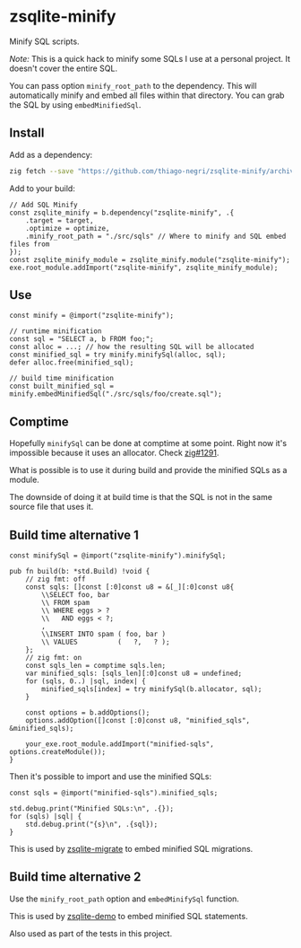# zsqlite-minify

Minify SQL scripts.

*Note:* This is a quick hack to minify some SQLs I use at a personal project.  It doesn't cover the entire SQL.

You can pass option `minify_root_path` to the dependency.  This will automatically minify and embed all files within
that directory.  You can grab the SQL by using `embedMinifiedSql`.


## Install

Add as a dependency:

```sh
zig fetch --save "https://github.com/thiago-negri/zsqlite-minify/archive/refs/heads/master.zip"
```

Add to your build:

```zig
// Add SQL Minify
const zsqlite_minify = b.dependency("zsqlite-minify", .{
    .target = target,
    .optimize = optimize,
    .minify_root_path = "./src/sqls" // Where to minify and SQL embed files from
});
const zsqlite_minify_module = zsqlite_minify.module("zsqlite-minify");
exe.root_module.addImport("zsqlite-minify", zsqlite_minify_module);
```


## Use

```zig
const minify = @import("zsqlite-minify");

// runtime minification
const sql = "SELECT a, b FROM foo;";
const alloc = ...; // how the resulting SQL will be allocated
const minified_sql = try minify.minifySql(alloc, sql);
defer alloc.free(minified_sql);

// build time minification
const built_minified_sql = minify.embedMinifiedSql("./src/sqls/foo/create.sql");
```


## Comptime

Hopefully `minifySql` can be done at comptime at some point.  Right now it's impossible because it uses an allocator.
Check [zig#1291](https://github.com/ziglang/zig/issues/1291).

What is possible is to use it during build and provide the minified SQLs as a module.

The downside of doing it at build time is that the SQL is not in the same source file that uses it.


## Build time alternative 1

```zig
const minifySql = @import("zsqlite-minify").minifySql;

pub fn build(b: *std.Build) !void {
    // zig fmt: off
    const sqls: []const [:0]const u8 = &[_][:0]const u8{
        \\SELECT foo, bar
        \\ FROM spam
        \\ WHERE eggs > ?
        \\   AND eggs < ?;
        ,
        \\INSERT INTO spam ( foo, bar )
        \\ VALUES          (   ?,   ? );
    };
    // zig fmt: on
    const sqls_len = comptime sqls.len;
    var minified_sqls: [sqls_len][:0]const u8 = undefined;
    for (sqls, 0..) |sql, index| {
        minified_sqls[index] = try minifySql(b.allocator, sql);
    }

    const options = b.addOptions();
    options.addOption([]const [:0]const u8, "minified_sqls", &minified_sqls);

    your_exe.root_module.addImport("minified-sqls", options.createModule());
}
```

Then it's possible to import and use the minified SQLs:

```zig
const sqls = @import("minified-sqls").minified_sqls;

std.debug.print("Minified SQLs:\n", .{});
for (sqls) |sql| {
    std.debug.print("{s}\n", .{sql});
}
```

This is used by [zsqlite-migrate](https://github.com/thiago-negri/zsqlite-migrate) to embed minified SQL migrations.


## Build time alternative 2

Use the `minify_root_path` option and `embedMinifySql` function.

This is used by [zsqlite-demo](https://github.com/thiago-negri/zsqlite-demo) to embed minified SQL statements.

Also used as part of the tests in this project.

